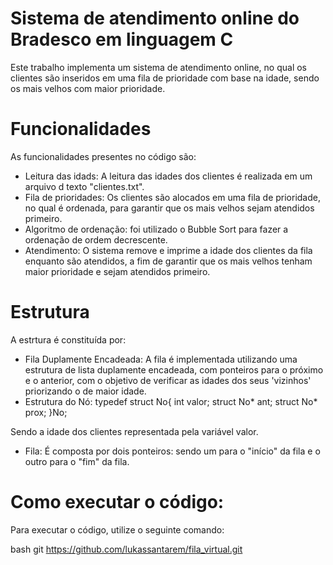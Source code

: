 # Sistema de atendimento online do Bradesco em linguagem C

Este trabalho implementa um sistema de atendimento online, no qual os clientes são inseridos em uma fila de prioridade com base na idade, sendo os mais velhos com maior prioridade.

# Funcionalidades

As funcionalidades presentes no código são:

- Leitura das idads: A leitura das idades dos clientes é realizada em um arquivo d texto "clientes.txt".
- Fila de prioridades: Os clientes são alocados em uma fila de prioridade, no qual é ordenada, para garantir que os mais velhos sejam atendidos primeiro.
- Algoritmo de ordenação: foi utilizado o Bubble Sort para fazer a ordenação de ordem decrescente.
- Atendimento: O sistema remove e imprime a idade dos clientes da fila enquanto são atendidos, a fim de garantir que os mais velhos tenham maior prioridade e sejam atendidos primeiro.


# Estrutura

A estrtura é constituída por:

- Fila Duplamente Encadeada: A fila é implementada utilizando uma estrutura de lista duplamente encadeada, com ponteiros para o próximo e o anterior, com o objetivo de verificar as idades dos seus 'vizinhos' priorizando o de maior idade.
- Estrutura do Nó:
  typedef struct No{
    int valor; 
    struct No* ant;
    struct No* prox;
}No;

Sendo a idade dos clientes representada pela variável valor.

- Fila: É composta por dois ponteiros: sendo um para o "início" da fila e o outro para o "fim" da fila.

# Como executar o código:

Para executar o código, utilize o seguinte comando:

bash git https://github.com/lukassantarem/fila_virtual.git
